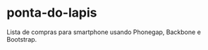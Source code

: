 ponta-do-lapis
==============

Lista de compras para smartphone usando Phonegap, Backbone e Bootstrap. 
